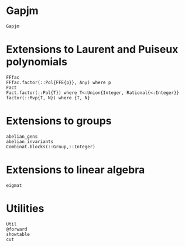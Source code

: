 # Gapjm
```@docs
Gapjm
```

# Extensions to Laurent and Puiseux polynomials
```@docs
FFfac
FFfac.factor(::Pol{FFE{p}}, Any) where p
Fact
Fact.factor(::Pol{T}) where T<:Union{Integer, Rational{<:Integer}}
factor(::Mvp{T, N}) where {T, N}
```
# Extensions to groups
```@docs
abelian_gens
abelian_invariants
Combinat.blocks(::Group,::Integer)
```
# Extensions to linear algebra
```@docs
eigmat
```
# Utilities
```@docs
Util
@forward
showtable
cut
```

